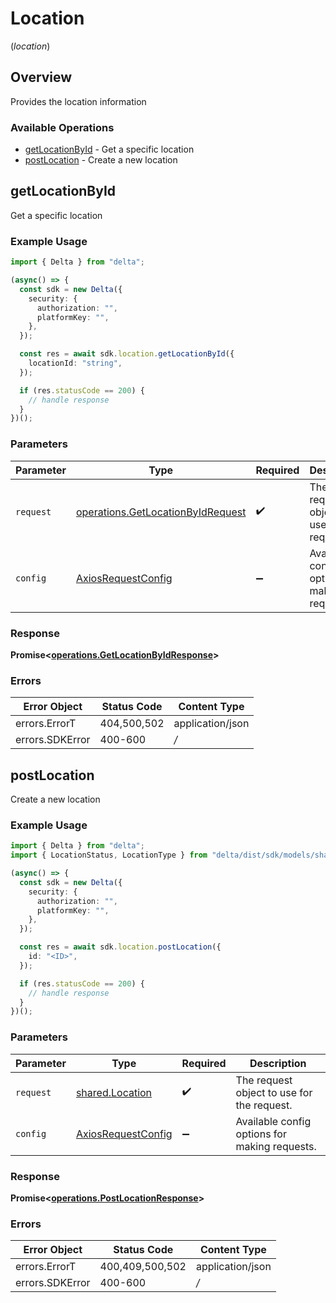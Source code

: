 # Location
(*location*)

## Overview

Provides the location information

### Available Operations

* [getLocationById](#getlocationbyid) - Get a specific location
* [postLocation](#postlocation) - Create a new location

## getLocationById

Get a specific location

### Example Usage

```typescript
import { Delta } from "delta";

(async() => {
  const sdk = new Delta({
    security: {
      authorization: "",
      platformKey: "",
    },
  });

  const res = await sdk.location.getLocationById({
    locationId: "string",
  });

  if (res.statusCode == 200) {
    // handle response
  }
})();
```

### Parameters

| Parameter                                                                                  | Type                                                                                       | Required                                                                                   | Description                                                                                |
| ------------------------------------------------------------------------------------------ | ------------------------------------------------------------------------------------------ | ------------------------------------------------------------------------------------------ | ------------------------------------------------------------------------------------------ |
| `request`                                                                                  | [operations.GetLocationByIdRequest](../../sdk/models/operations/getlocationbyidrequest.md) | :heavy_check_mark:                                                                         | The request object to use for the request.                                                 |
| `config`                                                                                   | [AxiosRequestConfig](https://axios-http.com/docs/req_config)                               | :heavy_minus_sign:                                                                         | Available config options for making requests.                                              |


### Response

**Promise<[operations.GetLocationByIdResponse](../../sdk/models/operations/getlocationbyidresponse.md)>**
### Errors

| Error Object     | Status Code      | Content Type     |
| ---------------- | ---------------- | ---------------- |
| errors.ErrorT    | 404,500,502      | application/json |
| errors.SDKError  | 400-600          | */*              |

## postLocation

Create a new location

### Example Usage

```typescript
import { Delta } from "delta";
import { LocationStatus, LocationType } from "delta/dist/sdk/models/shared";

(async() => {
  const sdk = new Delta({
    security: {
      authorization: "",
      platformKey: "",
    },
  });

  const res = await sdk.location.postLocation({
    id: "<ID>",
  });

  if (res.statusCode == 200) {
    // handle response
  }
})();
```

### Parameters

| Parameter                                                    | Type                                                         | Required                                                     | Description                                                  |
| ------------------------------------------------------------ | ------------------------------------------------------------ | ------------------------------------------------------------ | ------------------------------------------------------------ |
| `request`                                                    | [shared.Location](../../sdk/models/shared/location.md)       | :heavy_check_mark:                                           | The request object to use for the request.                   |
| `config`                                                     | [AxiosRequestConfig](https://axios-http.com/docs/req_config) | :heavy_minus_sign:                                           | Available config options for making requests.                |


### Response

**Promise<[operations.PostLocationResponse](../../sdk/models/operations/postlocationresponse.md)>**
### Errors

| Error Object     | Status Code      | Content Type     |
| ---------------- | ---------------- | ---------------- |
| errors.ErrorT    | 400,409,500,502  | application/json |
| errors.SDKError  | 400-600          | */*              |
